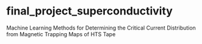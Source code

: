 # final_project_superconductivity
Machine Learning Methods for Determining the Critical Current Distribution from Magnetic Trapping Maps of HTS Tape

